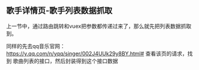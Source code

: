 ## 歌手详情页-歌手列表数据抓取

上一节中，通过路由跳转和vuex把参数都传递过来了，那么就先把列表数据抓取到。

同样的先去qq音乐官网：https://y.qq.com/n/yqq/singer/002J4UUk29y8BY.html# 查看该页的请求，找到 歌曲列表的接口，然后封装得到这个接口数据